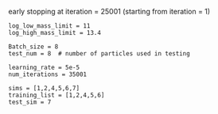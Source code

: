 early stopping at iteration = 25001 (starting from iteration = 1)
```
log_low_mass_limit = 11
log_high_mass_limit = 13.4

Batch_size = 8
test_num = 8  # number of particles used in testing

learning_rate = 5e-5  
num_iterations = 35001 

sims = [1,2,4,5,6,7]
training_list = [1,2,4,5,6] 
test_sim = 7
```
